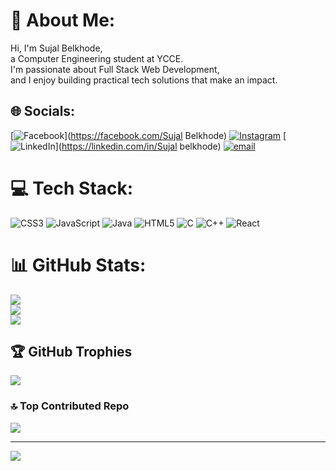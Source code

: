 # 💫 About Me:
Hi, I'm Sujal Belkhode,<br>a Computer Engineering student at YCCE. <br>I'm passionate about Full Stack Web Development, <br>and I enjoy building practical tech solutions that make an impact. 


## 🌐 Socials:
[![Facebook](https://img.shields.io/badge/Facebook-%231877F2.svg?logo=Facebook&logoColor=white)](https://facebook.com/Sujal Belkhode) [![Instagram](https://img.shields.io/badge/Instagram-%23E4405F.svg?logo=Instagram&logoColor=white)](https://instagram.com/Sujal_30) [![LinkedIn](https://img.shields.io/badge/LinkedIn-%230077B5.svg?logo=linkedin&logoColor=white)](https://linkedin.com/in/Sujal belkhode) [![email](https://img.shields.io/badge/Email-D14836?logo=gmail&logoColor=white)](mailto:sujalbelkhode30@gmail.com) 

# 💻 Tech Stack:
![CSS3](https://img.shields.io/badge/css3-%231572B6.svg?style=flat&logo=css3&logoColor=white) ![JavaScript](https://img.shields.io/badge/javascript-%23323330.svg?style=flat&logo=javascript&logoColor=%23F7DF1E) ![Java](https://img.shields.io/badge/java-%23ED8B00.svg?style=flat&logo=openjdk&logoColor=white) ![HTML5](https://img.shields.io/badge/html5-%23E34F26.svg?style=flat&logo=html5&logoColor=white) ![C](https://img.shields.io/badge/c-%2300599C.svg?style=flat&logo=c&logoColor=white) ![C++](https://img.shields.io/badge/c++-%2300599C.svg?style=flat&logo=c%2B%2B&logoColor=white) ![React](https://img.shields.io/badge/react-%2320232a.svg?style=flat&logo=react&logoColor=%2361DAFB)
# 📊 GitHub Stats:
![](https://github-readme-stats.vercel.app/api?username=ASujal404&theme=aura&hide_border=false&include_all_commits=false&count_private=false)<br/>
![](https://nirzak-streak-stats.vercel.app/?user=ASujal404&theme=aura&hide_border=false)<br/>
![](https://github-readme-stats.vercel.app/api/top-langs/?username=ASujal404&theme=aura&hide_border=false&include_all_commits=false&count_private=false&layout=compact)

## 🏆 GitHub Trophies
![](https://github-profile-trophy.vercel.app/?username=ASujal404&theme=monokai&no-frame=false&no-bg=true&margin-w=4)

### 🔝 Top Contributed Repo
![](https://github-contributor-stats.vercel.app/api?username=ASujal404&limit=5&theme=dark&combine_all_yearly_contributions=true)

---
[![](https://visitcount.itsvg.in/api?id=ASujal404&icon=0&color=0)](https://visitcount.itsvg.in)

<!-- Proudly created with GPRM ( https://gprm.itsvg.in ) -->
